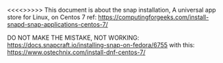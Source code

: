<<<<<UNDER CONSTRUCTION>>>>>>
This document is about the snap installation, A universal app store for Linux, on Centos 7
ref: https://computingforgeeks.com/install-snapd-snap-applications-centos-7/


DO NOT MAKE THE MISTAKE, NOT WORKING:
https://docs.snapcraft.io/installing-snap-on-fedora/6755
with this:
https://www.ostechnix.com/install-dnf-centos-7/

